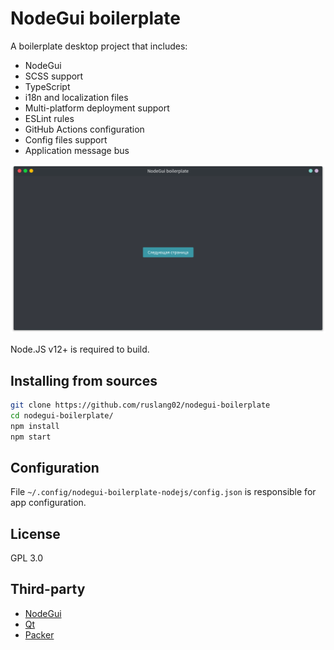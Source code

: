 # NodeGui boilerplate

A boilerplate desktop project that includes:
 - NodeGui
 - SCSS support
 - TypeScript
 - i18n and localization files
 - Multi-platform deployment support
 - ESLint rules
 - GitHub Actions configuration
 - Config files support
 - Application message bus

![Screenshot](screenshot.png)

Node.JS v12+ is required to build.

## Installing from sources
```bash
git clone https://github.com/ruslang02/nodegui-boilerplate
cd nodegui-boilerplate/
npm install
npm start
```

## Configuration
File `~/.config/nodegui-boilerplate-nodejs/config.json` is responsible for app configuration.

## License
GPL 3.0

## Third-party
 - [NodeGui](https://github.com/nodegui/nodegui)
 - [Qt](https://www.qt.io/)
 - [Packer](https://github.com/nodegui/packer)
